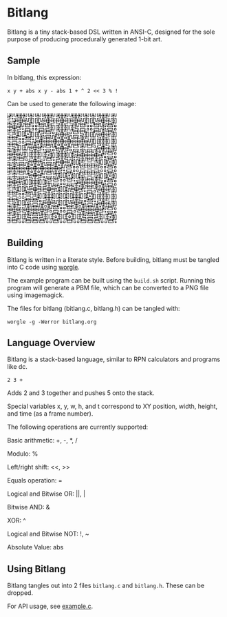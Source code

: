 # Bitlang

Bitlang is a tiny stack-based DSL written in ANSI-C,
designed for the sole purpose of producing procedurally
generated 1-bit art.

## Sample

In bitlang, this expression:

    x y + abs x y - abs 1 + ^ 2 << 3 % !

Can be used to generate the following image:

![1-bit art based on work by Foldster](foldster.png)

## Building

Bitlang is written in a literate style.
Before building, bitlang must be tangled into C code
using [worgle](git.sr.ht/~pbatch/worgle).

The example program can be built using the `build.sh` script.
Running this program will generate a PBM file, which can
be converted to a PNG file using imagemagick.

The files for bitlang (bitlang.c, bitlang.h) can be tangled
with:

    worgle -g -Werror bitlang.org

## Language Overview

Bitlang is a stack-based language, similar to RPN
calculators and programs like dc.

    2 3 +

Adds 2 and 3 together and pushes 5 onto the stack.

Special variables x, y, w, h, and t correspond to
XY position, width, height, and time (as a frame number).

The following operations are currently supported:

Basic arithmetic: +, -, *, /

Modulo: %

Left/right shift: <<, >>

Equals operation: =

Logical and Bitwise OR: ||, |

Bitwise AND: &

XOR: ^

Logical and Bitwise NOT: !, ~

Absolute Value: abs

## Using Bitlang

Bitlang tangles out into 2 files `bitlang.c` and
`bitlang.h`. These can be dropped.

For API usage, see [example.c](./example.c).